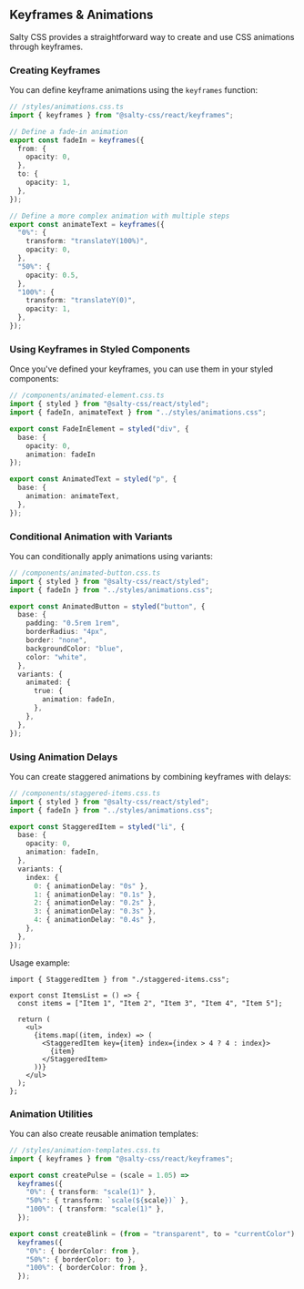## Keyframes & Animations

Salty CSS provides a straightforward way to create and use CSS animations through keyframes.

### Creating Keyframes

You can define keyframe animations using the `keyframes` function:

```ts
// /styles/animations.css.ts
import { keyframes } from "@salty-css/react/keyframes";

// Define a fade-in animation
export const fadeIn = keyframes({
  from: {
    opacity: 0,
  },
  to: {
    opacity: 1,
  },
});

// Define a more complex animation with multiple steps
export const animateText = keyframes({
  "0%": {
    transform: "translateY(100%)",
    opacity: 0,
  },
  "50%": {
    opacity: 0.5,
  },
  "100%": {
    transform: "translateY(0)",
    opacity: 1,
  },
});
```

### Using Keyframes in Styled Components

Once you've defined your keyframes, you can use them in your styled components:

```ts
// /components/animated-element.css.ts
import { styled } from "@salty-css/react/styled";
import { fadeIn, animateText } from "../styles/animations.css";

export const FadeInElement = styled("div", {
  base: {
    opacity: 0,
    animation: fadeIn
});

export const AnimatedText = styled("p", {
  base: {
    animation: animateText,
  },
});
```

### Conditional Animation with Variants

You can conditionally apply animations using variants:

```ts
// /components/animated-button.css.ts
import { styled } from "@salty-css/react/styled";
import { fadeIn } from "../styles/animations.css";

export const AnimatedButton = styled("button", {
  base: {
    padding: "0.5rem 1rem",
    borderRadius: "4px",
    border: "none",
    backgroundColor: "blue",
    color: "white",
  },
  variants: {
    animated: {
      true: {
        animation: fadeIn,
      },
    },
  },
});
```

### Using Animation Delays

You can create staggered animations by combining keyframes with delays:

```ts
// /components/staggered-items.css.ts
import { styled } from "@salty-css/react/styled";
import { fadeIn } from "../styles/animations.css";

export const StaggeredItem = styled("li", {
  base: {
    opacity: 0,
    animation: fadeIn,
  },
  variants: {
    index: {
      0: { animationDelay: "0s" },
      1: { animationDelay: "0.1s" },
      2: { animationDelay: "0.2s" },
      3: { animationDelay: "0.3s" },
      4: { animationDelay: "0.4s" },
    },
  },
});
```

Usage example:

```tsx
import { StaggeredItem } from "./staggered-items.css";

export const ItemsList = () => {
  const items = ["Item 1", "Item 2", "Item 3", "Item 4", "Item 5"];

  return (
    <ul>
      {items.map((item, index) => (
        <StaggeredItem key={item} index={index > 4 ? 4 : index}>
          {item}
        </StaggeredItem>
      ))}
    </ul>
  );
};
```

### Animation Utilities

You can also create reusable animation templates:

```ts
// /styles/animation-templates.css.ts
import { keyframes } from "@salty-css/react/keyframes";

export const createPulse = (scale = 1.05) =>
  keyframes({
    "0%": { transform: "scale(1)" },
    "50%": { transform: `scale(${scale})` },
    "100%": { transform: "scale(1)" },
  });

export const createBlink = (from = "transparent", to = "currentColor") =>
  keyframes({
    "0%": { borderColor: from },
    "50%": { borderColor: to },
    "100%": { borderColor: from },
  });
```
